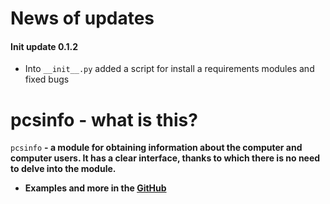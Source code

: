 # News of updates
#### Init update 0.1.2
- Into `__init__.py` added a script for install a requirements modules and fixed bugs

# pcsinfo - what is this?
`pcsinfo` **- a module for obtaining information about the computer and computer users. It has a clear interface, thanks to which there is no need to delve into the module.**

- **Examples and more in the [GitHub](https://github.com/barlin41k/pcsinfo)**